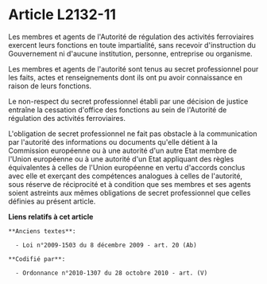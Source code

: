 # Article L2132-11

Les membres et agents de l'Autorité de régulation des activités ferroviaires exercent leurs fonctions en toute impartialité,
sans recevoir d'instruction du Gouvernement ni d'aucune institution, personne, entreprise ou organisme.

Les membres et agents de l'autorité sont tenus au secret professionnel pour les faits, actes et renseignements dont ils ont
pu avoir connaissance en raison de leurs fonctions.

Le non-respect du secret professionnel établi par une décision de justice entraîne la cessation d'office des fonctions au
sein de l'Autorité de régulation des activités ferroviaires.

L'obligation de secret professionnel ne fait pas obstacle à la communication par l'autorité des informations ou documents
qu'elle détient à la Commission européenne ou à une autorité d'un autre Etat membre de l'Union européenne ou à une autorité
d'un Etat appliquant des règles équivalentes à celles de l'Union européenne en vertu d'accords conclus avec elle et exerçant
des compétences analogues à celles de l'autorité, sous réserve de réciprocité et à condition que ses membres et ses agents
soient astreints aux mêmes obligations de secret professionnel que celles définies au présent article.

**Liens relatifs à cet article**

	**Anciens textes**:

	  - Loi n°2009-1503 du 8 décembre 2009 - art. 20 (Ab)

	**Codifié par**:

	  - Ordonnance n°2010-1307 du 28 octobre 2010 - art. (V)

